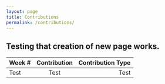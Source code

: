 ```yaml
---
layout: page
title: Contributions
permalink: /contributions/
---
```


## Testing that creation of new page works.


| Week #        | Contribution  | Contribution Type  |
| ------------- |:-------------:| ------------------:|
|Test           |      Test     |       Test         |
